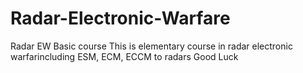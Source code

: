 # Radar-Electronic-Warfare
Radar EW Basic course
This is elementary course in radar electronic warfarincluding ESM, ECM, ECCM to radars
Good Luck
